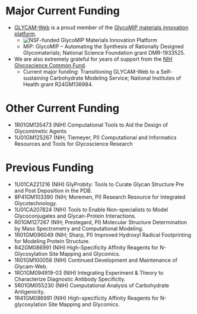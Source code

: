 # Major Current Funding

- [GLYCAM-Web](https://glycam.org) is a proud member of the [GlycoMIP materials innovation platform](https://glycomip.org/).
  - ![NSF-funded GlycoMIP Materials Innovation Platform](Django/glycam-django/glycamweb/static/img/GlycoMIP/GlycoMIP_Screen_Gradient_LowRes.jpg)
  - MIP: GlycoMIP – Automating the Synthesis of Rationally Designed Glycomaterials; National Science Foundation grant DMR-1933525.
- We are also extremely grateful for years of support from the [NIH Glycoscience Common Fund](href="https://commonfund.nih.gov/glycoscience").
  - Current major funding:  Transitioning GLYCAM-Web to a Self-sustaining Carbohydrate Modeling Service; National Institutes of Health grant R24GM136984. 

# Other Current Funding

- 1R01GM135473 (NIH) Computational Tools to Aid the Design of Glycomimetic Agents
- 1U01GM125267 (NIH; Tiemeyer, PI) Computational and Informatics Resources and Tools for Glycoscience Research

# Previous Funding

- 1U01CA221216 (NIH) GlyProbity: Tools to Curate Glycan Structure Pre and Post Deposition in the PDB.
- 8P41GM103390 (NIH; Moremen, PI) Research Resource for Integrated Glycotechnology.
- 1U01CA207824 (NIH) Tools to Enable Non-specialists to Model Glycoconjugates and Glycan-Protein Interactions.
- R01GM127267 (NIH; Prestegard, PI) Molecular Structure Determination by Mass Spectrometry and Computational Modeling.
- 1R01GM096049 (NIH; Sharp, PI) Improved Hydroxyl Radical Footprinting for Modeling Protein Structure.
- R42GM086991 (NIH) High-Specificity Affinity Reagents for N-Glycosylation Site Mapping and Glycomics.
- 1R01GM100058 (NIH) Continued Development and Maintenance of Glycam-Web.
- 1RO1GM094919-03 (NIH) Integrating Experiment &amp; Theory to Characterize Diagnostic Antibody Specificity.
- 5R01GM055230 (NIH) Computational Analysis of Carbohydrate Antigenicity.
- 1R41GM086991 (NIH) High-specificity Affinity Reagents for N-glycosylation Site Mapping and Glycomics.


